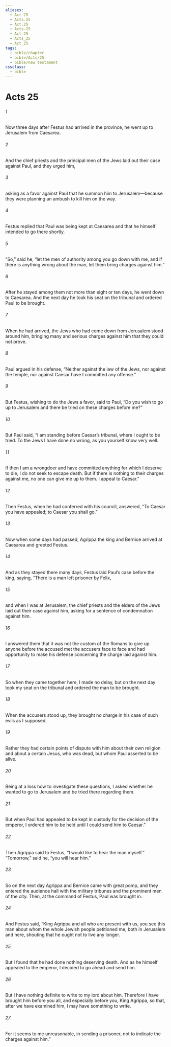```yaml
---
aliases:
  - Act 25
  - Acts.25
  - Act.25
  - Acts-25
  - Act-25
  - Acts_25
  - Act_25
tags:
  - bible/chapter
  - bible/Acts/25
  - bible/new testament
cssclass:
  - bible
---
```


# Acts 25

###### 1
Now three days after Festus had arrived in the province, he went up to Jerusalem from Caesarea.
###### 2
And the chief priests and the principal men of the Jews laid out their case against Paul, and they urged him,
###### 3
asking as a favor against Paul that he summon him to Jerusalem—because they were planning an ambush to kill him on the way.
###### 4
Festus replied that Paul was being kept at Caesarea and that he himself intended to go there shortly.
###### 5
“So,” said he, “let the men of authority among you go down with me, and if there is anything wrong about the man, let them bring charges against him.”
###### 6
After he stayed among them not more than eight or ten days, he went down to Caesarea. And the next day he took his seat on the tribunal and ordered Paul to be brought.
###### 7
When he had arrived, the Jews who had come down from Jerusalem stood around him, bringing many and serious charges against him that they could not prove.
###### 8
Paul argued in his defense, “Neither against the law of the Jews, nor against the temple, nor against Caesar have I committed any offense.”
###### 9
But Festus, wishing to do the Jews a favor, said to Paul, “Do you wish to go up to Jerusalem and there be tried on these charges before me?”
###### 10
But Paul said, “I am standing before Caesar’s tribunal, where I ought to be tried. To the Jews I have done no wrong, as you yourself know very well.
###### 11
If then I am a wrongdoer and have committed anything for which I deserve to die, I do not seek to escape death. But if there is nothing to their charges against me, no one can give me up to them. I appeal to Caesar.”
###### 12
Then Festus, when he had conferred with his council, answered, “To Caesar you have appealed; to Caesar you shall go.”
###### 13
Now when some days had passed, Agrippa the king and Bernice arrived at Caesarea and greeted Festus.
###### 14
And as they stayed there many days, Festus laid Paul’s case before the king, saying, “There is a man left prisoner by Felix,
###### 15
and when I was at Jerusalem, the chief priests and the elders of the Jews laid out their case against him, asking for a sentence of condemnation against him.
###### 16
I answered them that it was not the custom of the Romans to give up anyone before the accused met the accusers face to face and had opportunity to make his defense concerning the charge laid against him.
###### 17
So when they came together here, I made no delay, but on the next day took my seat on the tribunal and ordered the man to be brought.
###### 18
When the accusers stood up, they brought no charge in his case of such evils as I supposed.
###### 19
Rather they had certain points of dispute with him about their own religion and about a certain Jesus, who was dead, but whom Paul asserted to be alive.
###### 20
Being at a loss how to investigate these questions, I asked whether he wanted to go to Jerusalem and be tried there regarding them.
###### 21
But when Paul had appealed to be kept in custody for the decision of the emperor, I ordered him to be held until I could send him to Caesar.”
###### 22
Then Agrippa said to Festus, “I would like to hear the man myself.” “Tomorrow,” said he, “you will hear him.”
###### 23
So on the next day Agrippa and Bernice came with great pomp, and they entered the audience hall with the military tribunes and the prominent men of the city. Then, at the command of Festus, Paul was brought in.
###### 24
And Festus said, “King Agrippa and all who are present with us, you see this man about whom the whole Jewish people petitioned me, both in Jerusalem and here, shouting that he ought not to live any longer.
###### 25
But I found that he had done nothing deserving death. And as he himself appealed to the emperor, I decided to go ahead and send him.
###### 26
But I have nothing definite to write to my lord about him. Therefore I have brought him before you all, and especially before you, King Agrippa, so that, after we have examined him, I may have something to write.
###### 27
For it seems to me unreasonable, in sending a prisoner, not to indicate the charges against him.”


